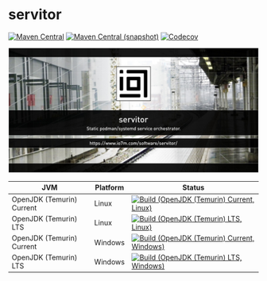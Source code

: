 servitor
===

[![Maven Central](https://img.shields.io/maven-central/v/com.io7m.servitor/com.io7m.servitor.svg?style=flat-square)](http://search.maven.org/#search%7Cga%7C1%7Cg%3A%22com.io7m.servitor%22)
[![Maven Central (snapshot)](https://img.shields.io/nexus/s/https/s01.oss.sonatype.org/com.io7m.servitor/com.io7m.servitor.svg?style=flat-square)](https://s01.oss.sonatype.org/content/repositories/snapshots/com/io7m/servitor/)
[![Codecov](https://img.shields.io/codecov/c/github/io7m/servitor.svg?style=flat-square)](https://codecov.io/gh/io7m/servitor)

![servitor](./src/site/resources/servitor.jpg?raw=true)

| JVM | Platform | Status |
|-----|----------|--------|
| OpenJDK (Temurin) Current | Linux | [![Build (OpenJDK (Temurin) Current, Linux)](https://img.shields.io/github/actions/workflow/status/io7m/servitor/main.linux.temurin.current.yml)](https://github.com/io7m/servitor/actions?query=workflow%3Amain.linux.temurin.current)|
| OpenJDK (Temurin) LTS | Linux | [![Build (OpenJDK (Temurin) LTS, Linux)](https://img.shields.io/github/actions/workflow/status/io7m/servitor/main.linux.temurin.lts.yml)](https://github.com/io7m/servitor/actions?query=workflow%3Amain.linux.temurin.lts)|
| OpenJDK (Temurin) Current | Windows | [![Build (OpenJDK (Temurin) Current, Windows)](https://img.shields.io/github/actions/workflow/status/io7m/servitor/main.windows.temurin.current.yml)](https://github.com/io7m/servitor/actions?query=workflow%3Amain.windows.temurin.current)|
| OpenJDK (Temurin) LTS | Windows | [![Build (OpenJDK (Temurin) LTS, Windows)](https://img.shields.io/github/actions/workflow/status/io7m/servitor/main.windows.temurin.lts.yml)](https://github.com/io7m/servitor/actions?query=workflow%3Amain.windows.temurin.lts)|
